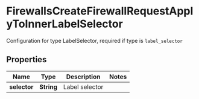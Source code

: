 

# FirewallsCreateFirewallRequestApplyToInnerLabelSelector

Configuration for type LabelSelector, required if type is `label_selector`

## Properties

| Name | Type | Description | Notes |
|------------ | ------------- | ------------- | -------------|
|**selector** | **String** | Label selector |  |




